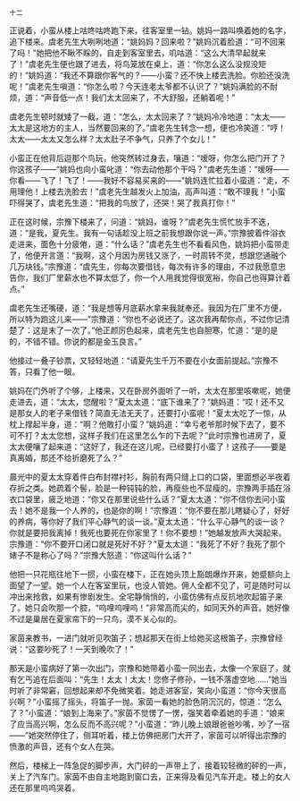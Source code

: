     十二 

   正说着，小蛮从楼上咕咚咕咚跑下来，往客室里一钻。姚妈一路叫唤着她的名字，追下楼来。虞老先生大咧咧地道：“姚妈妈？回来啦？”姚妈沉着脸道：“可不回来了吗！”她把他不瞅不睬的，自走到客室里去，叽咕道：“这么大清早起就来了！”虞老先生便也跟了进去，将鸟笼放在桌上，道：“你怎么这么没规没矩的！”姚妈道：“我还不算跟你客气的？——小蛮？还不快上楼去洗脸。你脸还没洗呢！”虞老先生嗔道：“你怎么啦？今天连老太爷都不认识了？”姚妈满脸的不耐烦，道：“声音低一点！我们太太回来了，不大舒服，还躺着呢！”

   虞老先生顿时就矮了一截，道：“怎么，太太回来了？”姚妈冷冷地道：“太太——太太是这地方的主人，当然要回来的了。”虞老先生转念一想，便也冷笑道：“哼！太太——太太又怎么样？太太肚子不争气，只养了个女儿！”

   小蛮正在他背后逗那个鸟玩，他突然转过身去，嚷道：“嗳呀，你怎么把门开了？你这孩子——”姚妈也向小蛮叱道：“你去动他那个干吗？”虞老先生道：“嗳呀——你看——飞了！飞了！——我好不容易买来的——”姚妈连忙拉着小蛮道：“走，不用理他！上楼去洗脸去！”虞老先生越发火上加油，高声叫道：“敢不理我！”小蛮吓得哭了，虞老先生道：“把我的鸟放了，还哭！哭了我真打你！”

   正在这时候，宗豫下楼来了，问道：“姚妈，谁呀？”虞老先生慌忙放手不迭，道：“是我，夏先生。我有一句话趁没上班之前我想跟你说一声。”宗豫披着件浴衣走进来，面色十分疲倦，道：“什么话？”虞老先生也不看看风色，姚妈把小蛮带走了，他便开言道：“我啊，这个月因为房钱又涨了，一时周转不灵，想跟您通融个几万块钱。”宗豫道：“虞先生，你每次要借钱，每次有许多的理由，不过我愿意忠告你，我们厂里薪水也不算太低了，你一个人用我觉得很宽裕，你自己也得算计着点。”

   虞老先生还嘴硬，道：“我是想等月底薪水拿来我就奉还。我因为在厂里不方便，所以特为跑这儿来——”宗豫道：“你也不必说还了。这次我再帮你点，不过你记清楚了：这是末了一次了。”他正颜厉色起来，虞老先生也自胆寒，忙道：“是的是的，不错不错。你说的都是金玉良言。”

   他接过一叠子钞票，又轻轻地道：“请夏先生千万不要在小女面前提起。”宗豫不答，只看了他一眼。

   姚妈在门外听了个够，上楼来，又在卧房外面听了一听，太太在那里咳嗽呢，她便走进去，道：“太太，您醒啦？”夏太太道：“底下谁来了？”姚妈道：“哎！还不又是那女人的老子来借钱？简直无法无天了，还要打小蛮呢！”夏太太吃了一惊，从枕上撑起半身，道：“啊？他敢打小蛮？”姚妈道：“幸亏老爷那时候下去了，要不可不打？太太您想，这样子我们在这里怎么乍的下去呢？”此时宗豫也进房了，夏太太便嚷了起来道：“这好了，我还在这儿呢，已经要打小蛮了！这孩子——要是真离婚，那还不给折磨死了么？”

   晨光中的夏太太穿着件白布封襟衬衫，胸前有两只缝上口的口袋，里面想必半夜着存折之类。她疏着个髻，脸是一种钝钝的脸，再瘦些也不显瘦的。宗豫两手插在浴衣口袋里，疲乏地道：“你又在那里说些什么话？”夏太太道：“你不信你去问小蛮去！她不是我一个人养的，也是你的啊！”宗豫道：“你不要在那儿瞎疑心了，好好的养病，等你好了我们平心静气的谈一谈。”夏太太道：“什么平心静气的谈一谈？你就是要把我离掉！我死也要死在你家里了！你不要想！”她越发放声大哭起来。宗豫道：“你不要开口闭口就是死好不好？”夏太太道：“我死了不好？我死了那个婊子不是称心了吗？”宗豫大怒道：“你这叫什么话？”

   他把一只花瓶往地下一掼，小蛮在楼下，正在她头顶上豁朗爆炸开来，她蹙额向上面望了一望。她一个人在客室里玩，也没人管她。佣人全都不见了，可是随时可以冲出来抢救，如果有惨剧发生。全宅静悄悄的，小蛮仿佛有点反抗地吹起笛子来了。她只会吹那一个腔，“呜哩呜哩呜！”非常高而尖的，如同天外的声音。她好像不过是巢居在夏家帘下的一只鸟，漠不关心似的。

   家茵来教书，一进门就听见吹笛子；想起那天在街上给她买这根笛子，宗豫曾经说：“这要吵死了！一天到晚吹了！”

   那天是小蛮病好了第一次出门，宗豫和她带着小蛮一同出去，太像一个家庭了，就有乞丐追在后面叫：“先生！太太！太太！您修子修孙，一钱不落虚空地……”她当时听了非常窘，回想起来却不免微笑着。她走进客室，笑向小蛮道：“你今天很高兴啊？”小蛮摇了摇头，将笛子一抛。家茵一看她的脸色阴沉沉的，惊道：“怎么了？”小蛮道：“娘到上海来了。”家茵不觉愣了一愣，强笑着牵着她的手道：“娘来了应当高兴啊，怎么反而不高兴呢？”小蛮道：“昨儿晚上娘跟爸爸吵嘴，吵了一宿——”她突然停住了，侧耳听着，楼上仿佛把房门大开了，家茵可以听得出宗豫的愤激的声音，还有个女人在哭。

   然后，楼梯上一阵急促的脚步声，大门砰的一声带上了，接着较轻微的砰的一声，关上了汽车门。家茵不由自主地跑到窗口去，正来得及看见汽车开走。楼上的女人还在那里呜呜哭着。

